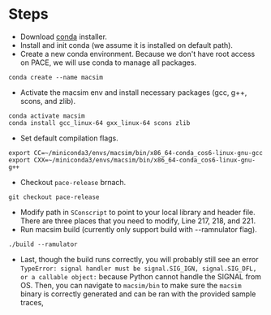 # Steps
* Download [conda](https://docs.conda.io/en/latest/miniconda.html) installer.
* Install and init conda (we assume it is installed on default path).
* Create a new conda environment. Because we don't have root access on PACE, we will use conda to manage all packages.
```
conda create --name macsim
```
* Activate the macsim env and install necessary packages (gcc, g++, scons, and zlib).
```
conda activate macsim
conda install gcc_linux-64 gxx_linux-64 scons zlib
```
* Set default compilation flags.
```
export CC=~/miniconda3/envs/macsim/bin/x86_64-conda_cos6-linux-gnu-gcc
export CXX=~/miniconda3/envs/macsim/bin/x86_64-conda_cos6-linux-gnu-g++
```
* Checkout `pace-release` brnach.
```
git checkout pace-release
```
* Modify path in `SConscript` to point to your local library and header file. There are three places that you need to modify, Line 217, 218, and 221.
* Run macsim build (currently only support build with --ramnulator flag).
```
./build --ramulator
```
* Last, though the build runs correctly, you will probably still see an error `TypeError: signal handler must be signal.SIG_IGN, signal.SIG_DFL, or a callable object:` because Python cannot handle the SIGNAL from OS. Then, you can navigate to `macsim/bin` to make sure the `macsim` binary is correctly generated and can be ran with the provided sample traces,
